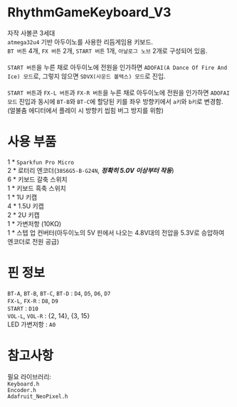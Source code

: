 # RhythmGameKeyboard_V3
자작 사볼콘 3세대<br>
`atmega32u4` 기반 아두이노를 사용한 리듬게임용 키보드.<br>
`BT 버튼` 4개, `FX 버튼` 2개, `START 버튼` 1개, `아날로그 노브` 2개로 구성되어 있음.<br>
<br>
`START 버튼`을 누른 채로 아두이노에 전원을 인가하면 `ADOFAI(A Dance Of Fire And Ice) 모드`로, 그렇지 않으면 `SDVX(사운드 볼텍스) 모드`로 진입.<br>
<br>
`START 버튼`과 `FX-L 버튼`과 `FX-R 버튼`을 누른 채로 아두이노에 전원을 인가하면 `ADOFAI 모드` 진입과 동시에 `BT-B`와 `BT-C`에 할당된 키를 좌우 방향키에서 `a키`와 `b키`로 변경함.<br>
(얼불춤 에디터에서 플레이 시 방향키 씹힘 버그 방지를 위함)<br>

# 사용 부품
1 * `Sparkfun Pro Micro`<br>
2 * 로터리 엔코더(`38S6G5-B-G24N`, **_정확히 5.0V 이상부터 작동_**)<br>
6 * 키보드 갈축 스위치<br>
1 * 키보드 흑축 스위치<br>
1 * 1U 키캡<br>
4 * 1.5U 키캡<br>
2 * 2U 키캡<br>
1 * 가변저항 (10KΩ)<br>
1 * 스텝 업 컨버터(아두이노의 5V 핀에서 나오는 4.8V대의 전압을 5.3V로 승압하여 엔코더로 전원 공급)<br>

# 핀 정보
`BT-A`, `BT-B`, `BT-C`, `BT-D` : `D4`, `D5`, `D6`, `D7`<br>
`FX-L`, `FX-R` : `D8`, `D9`<br>
`START` : `D10`<br>
`VOL-L`, `VOL-R` : {2, 14}, {3, 15}<br>
LED 가변저항 : `A0`<br>

# 참고사항
필요 라이브러리:<br>
`Keyboard.h`<br>
`Encoder.h`<br>
`Adafruit_NeoPixel.h`
